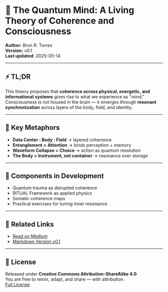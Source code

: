 # 🧠 The Quantum Mind: A Living Theory of Coherence and Consciousness

**Author:** Bron R. Torres  
**Version:** v0.1  
**Last updated:** 2025-05-14  

---

## ⚡️ TL;DR

This theory proposes that **coherence across physical, energetic, and informational systems** gives rise to what we experience as "mind."  
Consciousness is not housed in the brain — it emerges through **resonant synchronization** across layers of the body, field, and identity.

---

## 🧭 Key Metaphors

- **Data Center : Body : Field** → layered coherence  
- **Entanglement = Attention** → binds perception + memory  
- **Waveform Collapse = Choice** → action as quantum resolution  
- **The Body = Instrument, not container** → resonance over storage  

---

## 🧬 Components in Development

- Quantum trauma as disrupted coherence  
- RITUAL Framework as applied physics  
- Somatic coherence maps  
- Practical exercises for tuning inner resonance  

---

## 📎 Related Links

- [Read on Medium](https://medium.com/@bron_24012/the-quantum-mind-a-living-theory-of-coherence-and-consciousness-8f01831c61a7)
- [Markdown Version v0.1](https://github.com/bronrtorres/the-quantum-mind/blob/main/QuantumMind-v0.1.md)

---

## 🧾 License

Released under **Creative Commons Attribution-ShareAlike 4.0**  
You are free to remix, adapt, and share — with attribution.  
[Full License](LICENSE)
